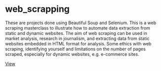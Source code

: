 # web_scrapping
These are projects done using Beautiful Soup and Selenium. This is a web scraping masterclass to illustrate how to automate data extraction from static and dynamic websites. The aim of web scraping can be used in market analysis, research in journalism, and extracting data from static websites embedded in HTML format for analysis. Some ethics with web scraping, identifying yourself and limitations on the number of pages scraped, especially for dynamic websites, e.g. e-commerce sites.


[View](https://github.com/lnyadzua/web_scrapping)

